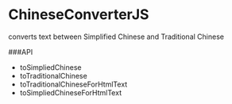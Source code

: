 # ChineseConverterJS
converts text between Simplified Chinese and Traditional Chinese

###API
- toSimpliedChinese
- toTraditionalChinese
- toTraditionalChineseForHtmlText
- toSimpliedChineseForHtmlText
